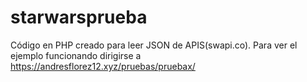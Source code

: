 # starwarsprueba
Código en PHP creado para leer JSON de APIS(swapi.co).
Para ver el ejemplo funcionando dirigirse a https://andresflorez12.xyz/pruebas/pruebax/
